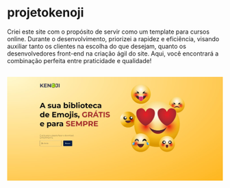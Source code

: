 # projetokenoji
Criei este site com o propósito de servir como um template para cursos online. Durante o desenvolvimento, priorizei a rapidez e eficiência, visando auxiliar tanto os clientes na escolha do que desejam, quanto os desenvolvedores front-end na criação ágil do site. Aqui, você encontrará a combinação perfeita entre praticidade e qualidade!
##
<img src="/kenoji/images/1.jpg">
